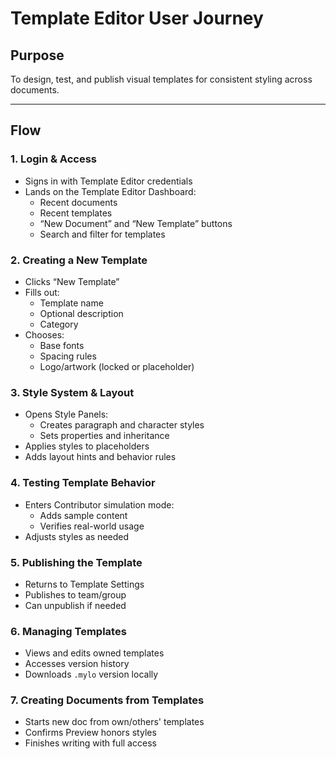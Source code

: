 # Template Editor User Journey

## Purpose
To design, test, and publish visual templates for consistent styling across documents.

---

## Flow

### 1. Login & Access
- Signs in with Template Editor credentials
- Lands on the Template Editor Dashboard:
  - Recent documents
  - Recent templates
  - “New Document” and “New Template” buttons
  - Search and filter for templates

### 2. Creating a New Template
- Clicks “New Template”
- Fills out:
  - Template name
  - Optional description
  - Category
- Chooses:
  - Base fonts
  - Spacing rules
  - Logo/artwork (locked or placeholder)

### 3. Style System & Layout
- Opens Style Panels:
  - Creates paragraph and character styles
  - Sets properties and inheritance
- Applies styles to placeholders
- Adds layout hints and behavior rules

### 4. Testing Template Behavior
- Enters Contributor simulation mode:
  - Adds sample content
  - Verifies real-world usage
- Adjusts styles as needed

### 5. Publishing the Template
- Returns to Template Settings
- Publishes to team/group
- Can unpublish if needed

### 6. Managing Templates
- Views and edits owned templates
- Accesses version history
- Downloads `.mylo` version locally

### 7. Creating Documents from Templates
- Starts new doc from own/others' templates
- Confirms Preview honors styles
- Finishes writing with full access

